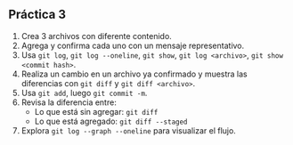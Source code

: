 ## Práctica 3

1. Crea 3 archivos con diferente contenido.
2. Agrega y confirma cada uno con un mensaje representativo.
3. Usa `git log`, `git log --oneline`, `git show`, `git log <archivo>`, `git show <commit hash>`.
4. Realiza un cambio en un archivo ya confirmado y muestra las diferencias con `git diff` y `git diff <archivo>`.
5. Usa `git add`, luego `git commit -m`.
6. Revisa la diferencia entre:
    * Lo que está sin agregar: `git diff`
    * Lo que está agregado: `git diff --staged`
7. Explora `git log --graph --oneline` para visualizar el flujo.